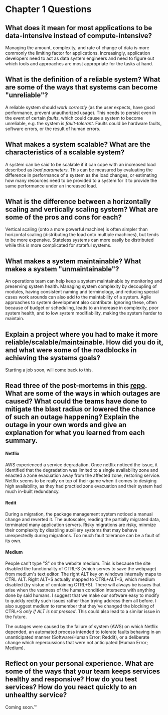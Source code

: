 # Chapter 1 Questions

## What does it mean for most applications to be data-intensive instead of compute-intensive?

Managing the amount, complexity, and rate of change of data is more commonly the limiting factor for applications. Increasingly, application developers need to act as data system engineers and need to figure out which tools and approaches are most appropriate for the tasks at hand.


## What is the definition of a reliable system? What are some of the ways that systems can become "unreliable"?

A reliable system should *work correctly* (as the user expects, have good performance, prevent unauthorized usage). This needs to persist even in the event of certain *faults*, which could cause a system to become unreliable, e.g. the system is *fault-tolerant*. Faults could be hardware faults, software errors, or the result of human errors.


## What makes a system scalable? What are the characteristics of a scalable system?

A system can be said to be scalable if it can cope with an increased load described as *load parameters*. This can be measured by evaluating the difference in performance of a system as the load changes, or estimating how many resources need to be provided to a system for it to provide the same performance under an increased load. 


## What is the difference between a horizontally scaling and vertically scaling system? What are some of the pros and cons for each?

Vertical scaling (onto a more powerful machine) is often simpler than horizontal scaling (distributing the load onto multiple machines), but tends to be more expensive. Stateless systems can more easily be distributed while this is more complicated for stateful systems.


## What makes a system maintainable? What makes a system "unmaintainable"?

An operations team can help keep a system maintainable by monitoring and preserving system health. Managing system complexity by decoupling of modules, having consistent naming and terminology, and reducing special cases work arounds can also add to the maintability of a system. Agile approaches to system development also contribute. Ignoring these, often because of budget or scheduling, leads to an increase in complexity, poor system health, and to low system modifiability, making the system harder to maintain. 


## Explain a project where you had to make it more reliable/scalable/maintainable. How did you do it, and what were some of the roadblocks in achieving the systems goals?

Starting a job soon, will come back to this.


## Read three of the post-mortems in this [repo](https://github.com/danluu/post-mortems). What are some of the ways in which outages are caused? What could the teams have done to mitigate the blast radius or lowered the chance of such an outage happening? Explain the outage in your own words and give an explanation for what you learned from each summary.

#### Netflix
AWS experienced a service degradation. Once netflix noticed the issue, it identified that the degradation was limited to a single availability zone and enacted a zone evacuation away from the affected zone, restoring service. Netflix seems to be really on top of their game when it comes to desiging high availability, as they had practied zone evacuation and their system had much in-built redundancy.

#### Redit
During a migration, the package management system noticed a manual change and reverted it. The autoscaler, reading the partially migrated data, terminated many application servers. Risky migrations are risky, minmize their complexity by disabling auxillery systems that may behave unexpectedly during migrations. Too much fault tolerance can be a fault of its own.

#### Medium
People can't type "Ś" on the website medium. This is because the site disabled the functionality of CTRL-S (which serves to save the webpage) from medium's text editor. The right ALT key on windows internally maps to CTRL ALT. Right ALT+S actually mapped to CTRL+ALT+S, which medium disabled (by vistue of containing CTRL+S). There will always be issues that arise when the vastness of the human condition intersects with anything done by said humans. I suggest that we make our software easy to modify to quickly rectify such issues rather than trying address them all before. I also suggest medium to remember that they've changed the blocking of CTRL+S *only if ALT is not pressed*. This could also lead to a similar issue in the future.

The outages were caused by the failure of system (AWS) on which Netflix depended, an automated process intended to tolerate faults behaving in an unanticipated manner (Software/Human Error; Reddit), or a deliberate change which repercussions that were not anticipated (Human Error; Medium).


## Reflect on your personal experience. What are some of the ways that your team keeps services healthy and responsive? How do you test services? How do you react quickly to an unhealthy service?

Coming soon.™

